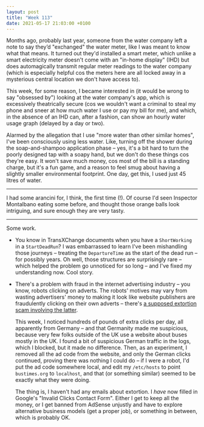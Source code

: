 ```yaml
---
layout: post
title: "Week 113"
date: 2021-05-17 21:03:00 +0100
---
```


Months ago, probably last year, someone from the water company left a note to say they’d "exchanged" the water meter,
like I was meant to know what that means.
It turned out they'd installed a smart meter, which unlike a smart electricity meter doesn't come with an "in-home display" (IHD) but does automagically transmit regular meter readings to the water company (which is especially helpful cos the meters here are all locked away in a mysterious central location we don't have access to).

This week, for some reason, I became interested in (it would be wrong to say "obsessed by") looking at the water company's app, which is excessively theatrically secure (cos we wouldn't want a criminal to steal my phone and sneer at how much water I use or pay my bill for me), and which, in the absence of an IHD can, after a fashion, can show an hourly water usage graph (delayed by a day or two).

Alarmed by the allegation that I use "more water than other similar homes", I've been consciously using less water.
Like, turning off the shower during the soap-and-shampoo application phase – yes, it's a bit hard to turn the poorly designed tap with a soapy hand, but we don't do these things cos they're easy. It won't save much money, cos most of the bill is a standing charge, but it's a fun game, and a reason to feel smug about having a slightly smaller environmental footprint. One day, get this, I used just 45 litres of water.

---

I had some arancini for, I think, the first time (!).
Of course I'd seen Inspector Montalbano eating some before, and thought those orange balls look intriguing, and sure enough they are very tasty.

---

Some work.

- You know in TransXChange documents when you have a `ShortWorking` in a `StartDeadRun`?
  I was embarrassed to learn I've been mishandling those journeys – treating the `DepartureTime` as the start of the dead run – for possibly years.
  Oh well, those structures are surprisingly rare – which helped the problem go unnoticed for so long – and I've fixed my understanding now. Cool story.

- There's a problem with fraud in the internet advertising industry – you know, robots clicking on adverts. 
  The robots' motives may vary from wasting advertisers' money to making it look like website publishers are fraudulently clicking on their own adverts – there's [a supposed extortion scam involving the latter](https://oko.uk/blog/bitcoin-extortion-scammers-target-adsense-publishers).

  This week, I noticed hundreds of pounds of extra clicks per day, all apparently from Germany – and that Germanity made me suspicious, because very few folks outside of the UK use a website about buses mostly in the UK. I found a bit of suspicious German traffic in the logs, which I blocked, but it made no difference. Then, as an experiment, I removed all the ad code from the website, and only the German clicks continued, proving there was nothing I could do – if I were a robot, I'd put the ad code somewhere local, and edit my `/etc/hosts` to point `bustimes.org` to `localhost`, and that (or something similar) seemed to be exactly what they were doing.

  The thing is, I haven't had any emails about extortion. I _have_ now filled in Google's "Invalid Clicks Contact Form".
  Either I get to keep all the money, or I get banned from AdSense unjustly and have to explore alternative business models (get a proper job), or something in between, which is probably OK.
